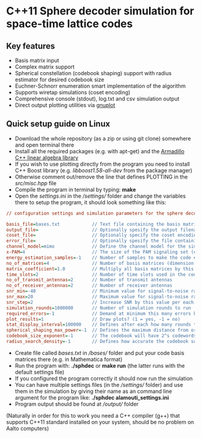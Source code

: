 C++11 Sphere decoder simulation for space-time lattice codes
============================================================

Key features
------------
- Basis matrix input
- Complex matrix support
- Spherical constellation (codebook shaping) support with radius estimator for desired codebook size
- Euchner-Schnorr enumeration smart implementation of the algorithm
- Supports wiretap simulations (coset encoding)
- Comprehensive console (stdout), log.txt and csv simulation output
- Direct output plotting utilities via [gnuplot](http://www.gnuplot.info/)

Quick setup guide on Linux
--------------------------
- Download the whole repository (as a zip or using git clone) somewhere and open terminal there
- Install all the required packages (e.g. with apt-get) and the [Armadillo C++ linear algebra library](http://arma.sourceforge.net/download.html)
- If you wish to use plotting directly from the program you need to install C++ Boost library (e.g. *libboost1.58-all-dev* from the package manager)
- Otherwise comment out/remove the line that defines PLOTTING in the *src/misc.hpp* file
- Compile the program in terminal by typing: **make**
- Open the *settings.ini* in the */settings/* folder and change the variables there to setup the program, it should look something like this:

```ini
// configuration settings and simulation parameters for the sphere decoder program

basis_file=bases.txt            // Text file containing the basis matrices
output_file=                    // Optionally spesify the output filename
coset_file=                     // Optionally specify the coset encoding sublattice basis matrix file
error_file=                     // Optionally spesify the file containing error requirements for the SNR simulations.
channel_model=mimo              // Define the channel model for the simulation (either 'mimo' or 'siso')
x-PAM=4                         // The size of the PAM signaling set (even positive integer)
energy_estimation_samples=-1    // Number of samples to make the code energy estimation (-1 = sample all)
no_of_matrices=4                // Number of basis matrices (dimension of the data vectors)
matrix_coefficient=1.0          // Multiply all basis matrices by this constant
time_slots=2                    // Number of time slots used in the code
no_of_transmit_antennas=2       // Number of transmit antennas
no_of_receiver_antennas=2       // Number of receiver antennas
snr_min=-40                     // Minimum value for signal-to-noise ratio
snr_max=20                      // Maximum value for signal-to-noise ratio
snr_step=2                      // Increase SNR by this value per each iteration
simulation_rounds=1000000       // Number of simulation rounds to run
required_errors=-1              // Demand at minimum this many errors before the simulation ends
plot_results=1                  // Draw plots? (1 = yes, -1 = no)
stat_display_interval=100000    // Defines after each how many rounds to display the current simulation stats (-1 = disabled)
spherical_shaping_max_power=-1  // Defines the maximum distance from origin for codebook elements (-1 = unbounded)
codebook_size_exponent=-1       // The codebook will have 2^s codewords where s is this parameter (overrides above parameter)
radius_search_density=-1        // Defines how accurate the codebook squared radius estimation will be
```

- Create file called *bases.txt* in */bases/* folder and put your code basis matrices there (e.g. in Mathematica format)
- Run the program with: **./sphdec** or **make run** (the latter runs with the default settings file)
- If you configured the program correctly it should now run the simulation
- You can have multiple settings files (in the */settings/* folder) and use them in the simulation by giving their name as an command line argument for the program like: **./sphdec alamouti_settings.ini**
- Program output should be found at */output/* folder

(Naturally in order for this to work you need a C++ compiler (g++) that supports C++11 standard installed on your system, should be no problem on Aalto computers)